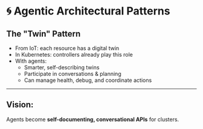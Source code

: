 



# 🌀 Agentic Architectural Patterns

## The "Twin" Pattern
- From IoT: each resource has a digital twin  
- In Kubernetes: controllers already play this role  
- With agents:  
  - Smarter, self-describing twins  
  - Participate in conversations & planning  
  - Can manage health, debug, and coordinate actions

---

**Vision:** 
----

Agents become **self-documenting, conversational APIs** for clusters.
